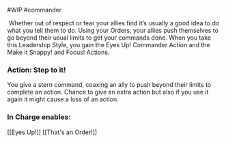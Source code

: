 #WIP #commander

 Whether out of respect or fear your allies find it’s usually a good idea to do what you tell them to do. Using your Orders, your allies push themselves to go beyond their usual limits to get your commands done. When you take this Leadership Style, you gain the Eyes Up! Commander Action and the Make it Snappy! and Focus! Actions.

### Action: Step to it!

You give a stern command, coaxing an ally to push beyond their limits to complete an action. Chance to give an extra action but also if you use it again it might cause a loss of an action.

### In Charge enables:

[[Eyes Up!]]
[[That's an Order!]]